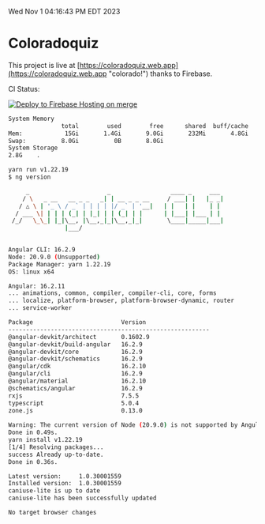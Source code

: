 Wed Nov  1 04:16:43 PM EDT 2023

# Coloradoquiz


This project is live at [https://coloradoquiz.web.app](https://coloradoquiz.web.app "colorado!") thanks to Firebase.

CI Status: 

[![Deploy to Firebase Hosting on merge](https://github.com/teamkushal/coloradoquiz/actions/workflows/firebase-hosting-merge.yml/badge.svg)](https://github.com/teamkushal/coloradoquiz/actions/workflows/firebase-hosting-merge.yml)

```bash
System Memory
               total        used        free      shared  buff/cache   available
Mem:            15Gi       1.4Gi       9.0Gi       232Mi       4.8Gi        13Gi
Swap:          8.0Gi          0B       8.0Gi
System Storage
2.8G	.
```
```bash
yarn run v1.22.19
$ ng version

     _                      _                 ____ _     ___
    / \   _ __   __ _ _   _| | __ _ _ __     / ___| |   |_ _|
   / △ \ | '_ \ / _` | | | | |/ _` | '__|   | |   | |    | |
  / ___ \| | | | (_| | |_| | | (_| | |      | |___| |___ | |
 /_/   \_\_| |_|\__, |\__,_|_|\__,_|_|       \____|_____|___|
                |___/
    

Angular CLI: 16.2.9
Node: 20.9.0 (Unsupported)
Package Manager: yarn 1.22.19
OS: linux x64

Angular: 16.2.11
... animations, common, compiler, compiler-cli, core, forms
... localize, platform-browser, platform-browser-dynamic, router
... service-worker

Package                         Version
---------------------------------------------------------
@angular-devkit/architect       0.1602.9
@angular-devkit/build-angular   16.2.9
@angular-devkit/core            16.2.9
@angular-devkit/schematics      16.2.9
@angular/cdk                    16.2.10
@angular/cli                    16.2.9
@angular/material               16.2.10
@schematics/angular             16.2.9
rxjs                            7.5.5
typescript                      5.0.4
zone.js                         0.13.0
    
Warning: The current version of Node (20.9.0) is not supported by Angular.
Done in 0.49s.
yarn install v1.22.19
[1/4] Resolving packages...
success Already up-to-date.
Done in 0.36s.
```
```bash
Latest version:     1.0.30001559
Installed version:  1.0.30001559
caniuse-lite is up to date
caniuse-lite has been successfully updated

No target browser changes
```
```bash
